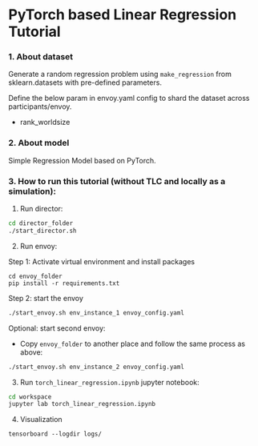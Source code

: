 # PyTorch based Linear Regression Tutorial

### 1. About dataset

Generate a random regression problem using `make_regression` from sklearn.datasets with pre-defined parameters.

Define the below param in envoy.yaml config to shard the dataset across participants/envoy.
- rank_worldsize


### 2. About model

Simple Regression Model based on PyTorch.


### 3. How to run this tutorial (without TLC and locally as a simulation):

1. Run director:

```sh
cd director_folder
./start_director.sh
```

2. Run envoy:

Step 1: Activate virtual environment and install packages
```
cd envoy_folder
pip install -r requirements.txt
```
Step 2: start the envoy
```sh
./start_envoy.sh env_instance_1 envoy_config.yaml
```

Optional: start second envoy:

- Copy `envoy_folder` to another place and follow the same process as above:

```sh
./start_envoy.sh env_instance_2 envoy_config.yaml
```

3. Run `torch_linear_regression.ipynb` jupyter notebook:

```sh
cd workspace
jupyter lab torch_linear_regression.ipynb
```

4. Visualization

```
tensorboard --logdir logs/
```
